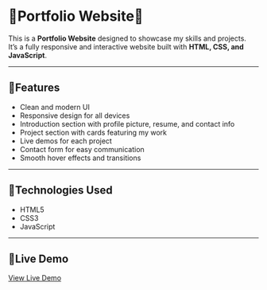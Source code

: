 # 🔹Portfolio Website🔹

This is a **Portfolio Website** designed to showcase my skills and projects.  
It’s a fully responsive and interactive website built with **HTML, CSS, and JavaScript**.

---

## 🔹Features

- Clean and modern UI
- Responsive design for all devices
- Introduction section with profile picture, resume, and contact info
- Project section with cards featuring my work
- Live demos for each project
- Contact form for easy communication
- Smooth hover effects and transitions

---

## 🔹Technologies Used

- HTML5
- CSS3
- JavaScript 

---

## 🔹Live Demo

[View Live Demo]([https://your-live-demo-link.com](https://jade-medovik-dceab1.netlify.app/))

